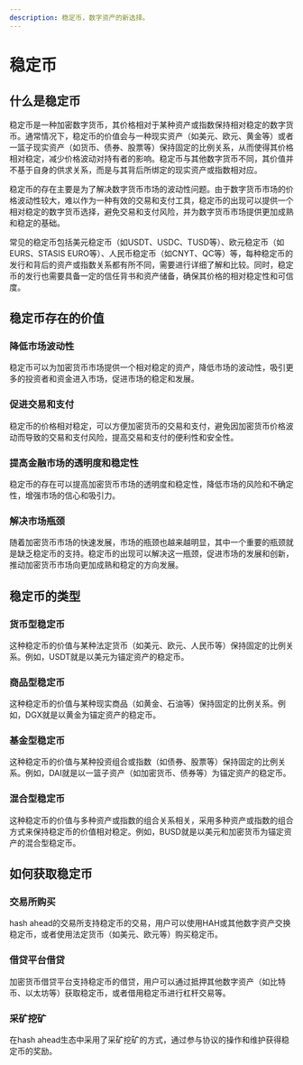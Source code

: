 ```yaml
---
description: 稳定币，数字资产的新选择。
---
```


# 稳定币

## 什么是稳定币

稳定币是一种加密数字货币，其价格相对于某种资产或指数保持相对稳定的数字货币。通常情况下，稳定币的价值会与一种现实资产（如美元、欧元、黄金等）或者一篮子现实资产（如货币、债券、股票等）保持固定的比例关系，从而使得其价格相对稳定，减少价格波动对持有者的影响。稳定币与其他数字货币不同，其价值并不基于自身的供求关系，而是与其背后所绑定的现实资产或指数相对应。

稳定币的存在主要是为了解决数字货币市场的波动性问题。由于数字货币市场的价格波动性较大，难以作为一种有效的交易和支付工具，稳定币的出现可以提供一个相对稳定的数字货币选择，避免交易和支付风险，并为数字货币市场提供更加成熟和稳定的基础。

常见的稳定币包括美元稳定币（如USDT、USDC、TUSD等）、欧元稳定币（如EURS、STASIS EURO等）、人民币稳定币（如CNYT、QC等）等，每种稳定币的发行和背后的资产或指数关系都有所不同，需要进行详细了解和比较。同时，稳定币的发行也需要具备一定的信任背书和资产储备，确保其价格的相对稳定性和可信度。

## 稳定币存在的价值

### 降低市场波动性

稳定币可以为加密货币市场提供一个相对稳定的资产，降低市场的波动性，吸引更多的投资者和资金进入市场，促进市场的稳定和发展。

### 促进交易和支付

稳定币的价格相对稳定，可以方便加密货币的交易和支付，避免因加密货币价格波动而导致的交易和支付风险，提高交易和支付的便利性和安全性。

### 提高金融市场的透明度和稳定性

稳定币的存在可以提高加密货币市场的透明度和稳定性，降低市场的风险和不确定性，增强市场的信心和吸引力。

### 解决市场瓶颈

随着加密货币市场的快速发展，市场的瓶颈也越来越明显，其中一个重要的瓶颈就是缺乏稳定币的支持。稳定币的出现可以解决这一瓶颈，促进市场的发展和创新，推动加密货币市场向更加成熟和稳定的方向发展。

## 稳定币的类型

### 货币型稳定币

这种稳定币的价值与某种法定货币（如美元、欧元、人民币等）保持固定的比例关系。例如，USDT就是以美元为锚定资产的稳定币。

### 商品型稳定币

这种稳定币的价值与某种现实商品（如黄金、石油等）保持固定的比例关系。例如，DGX就是以黄金为锚定资产的稳定币。

### 基金型稳定币

这种稳定币的价值与某种投资组合或指数（如债券、股票等）保持固定的比例关系。例如，DAI就是以一篮子资产（如加密货币、债券等）为锚定资产的稳定币。

### 混合型稳定币

这种稳定币的价值与多种资产或指数的组合关系相关，采用多种资产或指数的组合方式来保持稳定币的价值相对稳定。例如，BUSD就是以美元和加密货币为锚定资产的混合型稳定币。

## 如何获取稳定币

### 交易所购买

hash ahead的交易所支持稳定币的交易，用户可以使用HAH或其他数字资产交换稳定币，或者使用法定货币（如美元、欧元等）购买稳定币。

### 借贷平台借贷

加密货币借贷平台支持稳定币的借贷，用户可以通过抵押其他数字资产（如比特币、以太坊等）获取稳定币，或者借用稳定币进行杠杆交易等。

### 采矿挖矿

在hash ahead生态中采用了采矿挖矿的方式，通过参与协议的操作和维护获得稳定币的奖励。
